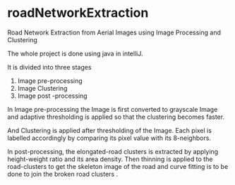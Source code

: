 # roadNetworkExtraction
Road Network Extraction from Aerial Images using Image Processing and Clustering

The whole project is done using java in intelliJ.

It is divided into three stages
1. Image pre-processing
2. Image Clustering
3. Image post -processing

In Image pre-processing the Image is first converted to grayscale Image and adaptive thresholding is applied so that the clustering becomes faster.

And Clustering is applied after thresholding of the Image. Each pixel is labelled accordingly by comparing its pixel value with its 8-neighbors.

In post-processing, the elongated-road clusters is extracted by applying height-weight ratio and its area density.
Then thinning is applied to the road-clusters to get the skeleton image of the road and curve fitting is to be done to join the broken road clusters .


